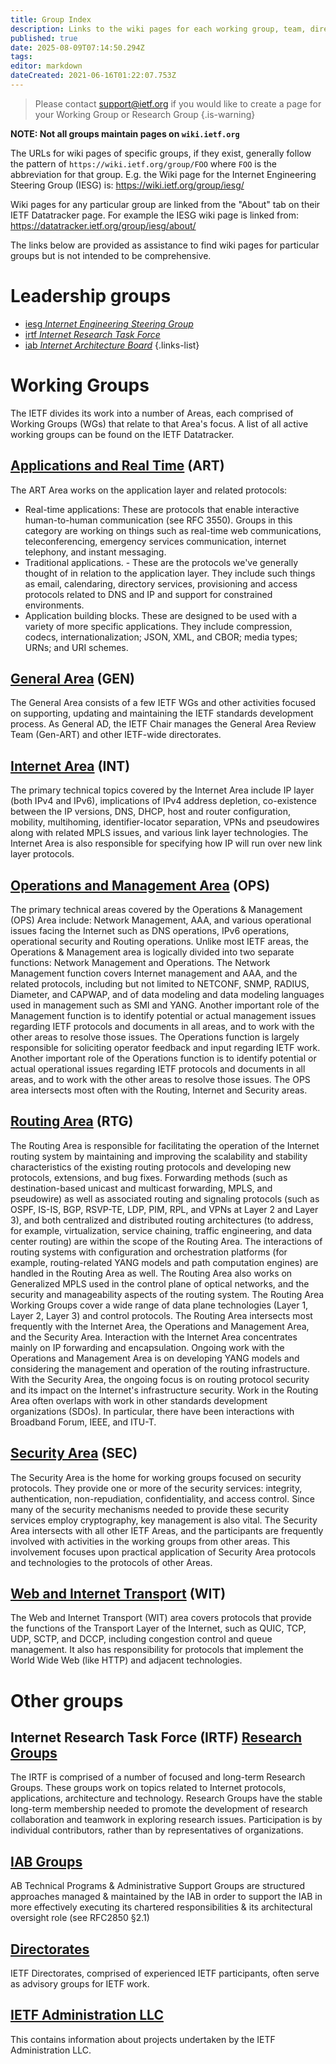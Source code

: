```yaml
---
title: Group Index
description: Links to the wiki pages for each working group, team, directorate, etc
published: true
date: 2025-08-09T07:14:50.294Z
tags: 
editor: markdown
dateCreated: 2021-06-16T01:22:07.753Z
---
```


> Please contact support@ietf.org if you would like to create a page for your Working Group or Research Group
{.is-warning}

**NOTE: Not all groups maintain pages on `wiki.ietf.org`** 

The URLs for wiki pages of specific groups, if they exist, generally follow the pattern of `https://wiki.ietf.org/group/FOO` where `FOO` is the abbreviation for that group. E.g. the Wiki page for the Internet Engineering Steering Group (IESG) is: https://wiki.ietf.org/group/iesg/

Wiki pages for any particular group are linked from the "About" tab on their IETF Datatracker page. For example the IESG wiki page is linked from: https://datatracker.ietf.org/group/iesg/about/

The links below are provided as assistance to find wiki pages for particular groups but is not intended to be comprehensive.

# Leadership groups
- [iesg *Internet Engineering Steering Group*](/group/iesg)
- [irtf *Internet Research Task Force*](/group/irtf)
- [iab *Internet Architecture Board*](/group/iab)
{.links-list}

# Working Groups
The IETF divides its work into a number of Areas, each comprised of Working Groups (WGs) that relate to that Area's focus. A list of all active working groups can be found on the IETF Datatracker. 

## [Applications and Real Time](https://datatracker.ietf.org/wg/#ART)  (ART)
The ART Area works on the application layer and related protocols:
+ Real-time applications: These are protocols that enable interactive human-to-human communication (see RFC 3550). Groups in this category are working on things such as real-time web communications, teleconferencing, emergency services communication, internet telephony, and instant messaging.
+ Traditional applications. - These are the protocols we've generally thought of in relation to the application layer. They include such things as email, calendaring, directory services, provisioning and access protocols related to DNS and IP and support for constrained environments. 
+ Application building blocks. These are designed to be used with a variety of more specific applications. They include compression, codecs, internationalization; JSON, XML, and CBOR; media types; URNs; and URI schemes.

## [General Area](https://datatracker.ietf.org/wg/#GEN) (GEN)
The General Area consists of a few IETF WGs and other activities focused on supporting, updating and maintaining the IETF standards development process. As General AD, the IETF Chair manages the General Area Review Team (Gen-ART) and other IETF-wide directorates.

## [Internet Area](https://datatracker.ietf.org/wg/#INT) (INT)
The primary technical topics covered by the Internet Area include IP layer (both IPv4 and IPv6), implications of IPv4 address depletion, co-existence between the IP versions, DNS, DHCP, host and router configuration, mobility, multihoming, identifier-locator separation, VPNs and pseudowires along with related MPLS issues, and various link layer technologies. The Internet Area is also responsible for specifying how IP will run over new link layer protocols.

## [Operations and Management Area](https://datatracker.ietf.org/wg/#OPS) (OPS)
The primary technical areas covered by the Operations & Management (OPS) Area include: Network Management, AAA, and various operational issues facing the Internet such as DNS operations, IPv6 operations, operational security and Routing operations. Unlike most IETF areas, the Operations & Management area is logically divided into two separate functions: Network Management and Operations. The Network Management function covers Internet management and AAA, and the related protocols, including but not limited to NETCONF, SNMP, RADIUS, Diameter, and CAPWAP, and of data modeling and data modeling languages used in management such as SMI and YANG. Another important role of the Management function is to identify potential or actual management issues regarding IETF protocols and documents in all areas, and to work with the other areas to resolve those issues. The Operations function is largely responsible for soliciting operator feedback and input regarding IETF work. Another important role of the Operations function is to identify potential or actual operational issues regarding IETF protocols and documents in all areas, and to work with the other areas to resolve those issues. The OPS area intersects most often with the Routing, Internet and Security areas.

## [Routing Area](https://datatracker.ietf.org/wg/#RTG) (RTG)
The Routing Area is responsible for facilitating the operation of the Internet routing system by maintaining and improving the scalability and stability characteristics of the existing routing protocols and developing new protocols, extensions, and bug fixes. Forwarding methods (such as destination-based unicast and multicast forwarding, MPLS, and pseudowire) as well as associated routing and signaling protocols (such as OSPF, IS-IS, BGP, RSVP-TE, LDP, PIM, RPL, and VPNs at Layer 2 and Layer 3), and both centralized and distributed routing architectures (to address, for example, virtualization, service chaining, traffic engineering, and data center routing) are within the scope of the Routing Area. The interactions of routing systems with configuration and orchestration platforms (for example, routing-related YANG models and path computation engines) are handled in the Routing Area as well. The Routing Area also works on Generalized MPLS used in the control plane of optical networks, and the security and manageability aspects of the routing system. The Routing Area Working Groups cover a wide range of data plane technologies (Layer 1, Layer 2, Layer 3) and control protocols. The Routing Area intersects most frequently with the Internet Area, the Operations and Management Area, and the Security Area. Interaction with the Internet Area concentrates mainly on IP forwarding and encapsulation. Ongoing work with the Operations and Management Area is on developing YANG models and considering the management and operation of the routing infrastructure. With the Security Area, the ongoing focus is on routing protocol security and its impact on the Internet's infrastructure security. Work in the Routing Area often overlaps with work in other standards development organizations (SDOs). In particular, there have been interactions with Broadband Forum, IEEE, and ITU-T.

## [Security Area](https://datatracker.ietf.org/wg/#SEC) (SEC)
The Security Area is the home for working groups focused on security protocols. They provide one or more of the security services: integrity, authentication, non-repudiation, confidentiality, and access control. Since many of the security mechanisms needed to provide these security services employ cryptography, key management is also vital. The Security Area intersects with all other IETF Areas, and the participants are frequently involved with activities in the working groups from other areas. This involvement focuses upon practical application of Security Area protocols and technologies to the protocols of other Areas.

## [Web and Internet Transport](https://datatracker.ietf.org/wg/#WIT) (WIT)
The Web and Internet Transport (WIT) area covers protocols that provide the functions of the Transport Layer of the Internet, such as QUIC, TCP, UDP, SCTP, and DCCP, including congestion control and queue management. It also has responsibility for protocols that implement the World Wide Web (like HTTP) and adjacent technologies.

# Other groups

## Internet Research Task Force (IRTF) [Research Groups](https://datatracker.ietf.org/rg/)
The IRTF is comprised of a number of focused and long-term Research Groups. These groups work on topics related to Internet protocols, applications, architecture and technology. Research Groups have the stable long-term membership needed to promote the development of research collaboration and teamwork in exploring research issues. Participation is by individual contributors, rather than by representatives of organizations.

## [IAB Groups](https://datatracker.ietf.org/program/)
AB Technical Programs & Administrative Support Groups are structured approaches managed & maintained by the IAB in order to support the IAB in more effectively executing its chartered responsibilities & its architectural oversight role (see RFC2850 §2.1)

## [Directorates](https://datatracker.ietf.org/dir/)
IETF Directorates, comprised of experienced IETF participants, often serve as advisory groups for IETF work.

## [IETF Administration LLC](/group/llc/)
This contains information about projects undertaken by the IETF Administration LLC.
